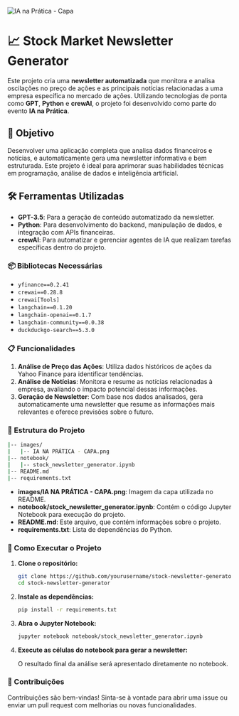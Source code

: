 ![IA na Prática - Capa](images/IA%20NA%20PR%C3%81TICA%20-%20CAPA.png)

# 📈 Stock Market Newsletter Generator

Este projeto cria uma **newsletter automatizada** que monitora e analisa oscilações no preço de ações e as principais notícias relacionadas a uma empresa específica no mercado de ações. Utilizando tecnologias de ponta como **GPT**, **Python** e **crewAI**, o projeto foi desenvolvido como parte do evento **IA na Prática**.

## 🚀 Objetivo

Desenvolver uma aplicação completa que analisa dados financeiros e notícias, e automaticamente gera uma newsletter informativa e bem estruturada. Este projeto é ideal para aprimorar suas habilidades técnicas em programação, análise de dados e inteligência artificial.

## 🛠️ Ferramentas Utilizadas

- **GPT-3.5**: Para a geração de conteúdo automatizado da newsletter.
- **Python**: Para desenvolvimento do backend, manipulação de dados, e integração com APIs financeiras.
- **crewAI**: Para automatizar e gerenciar agentes de IA que realizam tarefas específicas dentro do projeto.

### 📦 Bibliotecas Necessárias

- `yfinance==0.2.41`
- `crewai==0.28.8`
- `crewai[Tools]`
- `langchain==0.1.20`
- `langchain-openai==0.1.7`
- `langchain-community==0.0.38`
- `duckduckgo-search==5.3.0`

### 📋 Funcionalidades

1. **Análise de Preço das Ações**: Utiliza dados históricos de ações da Yahoo Finance para identificar tendências.
2. **Análise de Notícias**: Monitora e resume as notícias relacionadas à empresa, avaliando o impacto potencial dessas informações.
3. **Geração de Newsletter**: Com base nos dados analisados, gera automaticamente uma newsletter que resume as informações mais relevantes e oferece previsões sobre o futuro.

### 📂 Estrutura do Projeto

```bash
|-- images/
|   |-- IA NA PRÁTICA - CAPA.png
|-- notebook/
|   |-- stock_newsletter_generator.ipynb
|-- README.md
|-- requirements.txt
```

- **images/IA NA PRÁTICA - CAPA.png**: Imagem da capa utilizada no README.
- **notebook/stock_newsletter_generator.ipynb**: Contém o código Jupyter Notebook para execução do projeto.
- **README.md**: Este arquivo, que contém informações sobre o projeto.
- **requirements.txt**: Lista de dependências do Python.

### 🚀 Como Executar o Projeto

1. **Clone o repositório:**

   ```bash
   git clone https://github.com/yourusername/stock-newsletter-generator.git
   cd stock-newsletter-generator
   ```

2. **Instale as dependências:**

   ```bash
   pip install -r requirements.txt
   ```

3. **Abra o Jupyter Notebook:**

   ```bash
   jupyter notebook notebook/stock_newsletter_generator.ipynb
   ```

4. **Execute as células do notebook para gerar a newsletter:**

   O resultado final da análise será apresentado diretamente no notebook.

### 🤝 Contribuições

Contribuições são bem-vindas! Sinta-se à vontade para abrir uma issue ou enviar um pull request com melhorias ou novas funcionalidades.